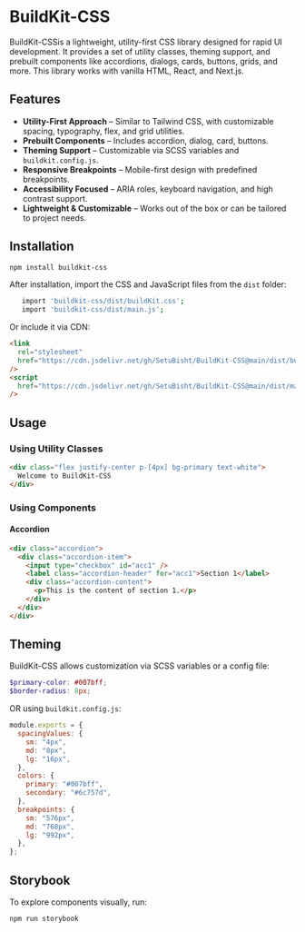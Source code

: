 # BuildKit-CSS

BuildKit-CSSis a lightweight, utility-first CSS library designed for rapid UI development. It provides a set of utility classes, theming support, and prebuilt components like accordions, dialogs, cards, buttons, grids, and more. This library works with vanilla HTML, React, and Next.js.

## Features

- **Utility-First Approach** – Similar to Tailwind CSS, with customizable spacing, typography, flex, and grid utilities.
- **Prebuilt Components** – Includes accordion, dialog, card, buttons.
- **Theming Support** – Customizable via SCSS variables and `buildkit.config.js`.
- **Responsive Breakpoints** – Mobile-first design with predefined breakpoints.
- **Accessibility Focused** – ARIA roles, keyboard navigation, and high contrast support.
- **Lightweight & Customizable** – Works out of the box or can be tailored to project needs.

## Installation

```sh
npm install buildkit-css
```

After installation, import the CSS and JavaScript files from the <code>dist</code> folder:</p>

```sh
   import 'buildkit-css/dist/buildKit.css';
   import 'buildkit-css/dist/main.js';
```

Or include it via CDN:

```html
<link
  rel="stylesheet"
  href="https://cdn.jsdelivr.net/gh/SetuBisht/BuildKit-CSS@main/dist/buildKit.css"
/>
<script
  href="https://cdn.jsdelivr.net/gh/SetuBisht/BuildKit-CSS@main/dist/main.js"
/>
```

## Usage

### Using Utility Classes

```html
<div class="flex justify-center p-[4px] bg-primary text-white">
  Welcome to BuildKit-CSS
</div>
```

### Using Components

#### Accordion

```html
<div class="accordion">
  <div class="accordion-item">
    <input type="checkbox" id="acc1" />
    <label class="accordion-header" for="acc1">Section 1</label>
    <div class="accordion-content">
      <p>This is the content of section 1.</p>
    </div>
  </div>
</div>
```

## Theming

BuildKit-CSS allows customization via SCSS variables or a config file:

```scss
$primary-color: #007bff;
$border-radius: 8px;
```

OR using `buildkit.config.js`:

```js
module.exports = {
  spacingValues: {
    sm: "4px",
    md: "8px",
    lg: "16px",
  },
  colors: {
    primary: "#007bff",
    secondary: "#6c757d",
  },
  breakpoints: {
    sm: "576px",
    md: "768px",
    lg: "992px",
  },
};
```

## Storybook

To explore components visually, run:

```sh
npm run storybook
```
